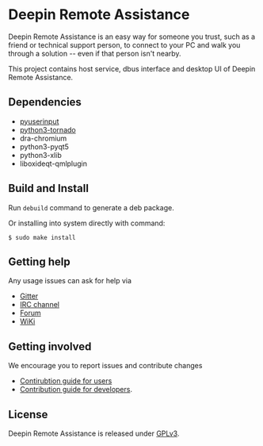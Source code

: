 # Deepin Remote Assistance

Deepin Remote Assistance is an easy way for someone you trust, such as a friend
or technical support person, to connect to your PC and walk you through
a solution -- even if that person isn't nearby.

This project contains host service, dbus interface and desktop UI of
Deepin Remote Assistance.

## Dependencies

* [pyuserinput](https://github.com/SavinaRoja/PyUserInput)
* [python3-tornado](https://pypi.python.org/pypi/tornado)
* dra-chromium
* python3-pyqt5
* python3-xlib
* liboxideqt-qmlplugin

## Build and Install

Run `debuild` command to generate a deb package.

Or installing into system directly with command:
```
$ sudo make install
```

## Getting help

Any usage issues can ask for help via

* [Gitter](https://gitter.im/orgs/linuxdeepin/rooms)
* [IRC channel](https://webchat.freenode.net/?channels=deepin)
* [Forum](https://bbs.deepin.org)
* [WiKi](http://wiki.deepin.org/)

## Getting involved

We encourage you to report issues and contribute changes

* [Contirubtion guide for users](http://wiki.deepin.org/index.php?title=Contribution_Guidelines_for_Users)
* [Contribution guide for developers](http://wiki.deepin.org/index.php?title=Contribution_Guidelines_for_Developers).

## License

Deepin Remote Assistance is released under [GPLv3](LICENSE).
